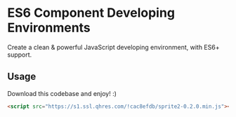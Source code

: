 # ES6 Component Developing Environments

Create a clean & powerful JavaScript developing environment, with ES6+ support.

## Usage

Download this codebase and enjoy! :)

```html
<script src="https://s1.ssl.qhres.com/!cac8efdb/sprite2-0.2.0.min.js"></script>
```
